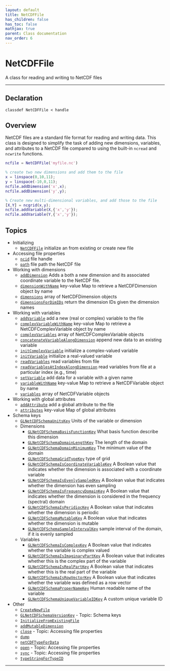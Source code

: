 ```yaml
---
layout: default
title: NetCDFFile
has_children: false
has_toc: false
mathjax: true
parent: Class documentation
nav_order: 6
---
```


#  NetCDFFile

A class for reading and writing to NetCDF files


---

## Declaration

<div class="language-matlab highlighter-rouge"><div class="highlight"><pre class="highlight"><code>classdef NetCDFFile < handle</code></pre></div></div>

## Overview
 
  NetCDF files are a standard file format for reading and writing data.
  This class is designed to simplify the task of adding new dimensions,
  variables, and attributes to a NetCDF file compared to using the
  built-in `ncread` and `ncwrite` functions.
 
  ```matlab
  ncfile = NetCDFFile('myfile.nc')
 
  % create two new dimensions and add them to the file
  x = linspace(0,10,11);
  y = linspace(-10,0,11);
  ncfile.addDimension('x',x);
  ncfile.addDimension('y',y);
 
  % Create new multi-dimensional variables, and add those to the file
  [X,Y] = ncgrid(x,y);
  ncfile.addVariable(X,{'x','y'});
  ncfile.addVariable(Y,{'x','y'});
  ```
 
                 
  


## Topics
+ Initializing
  + [`NetCDFFile`](/classes/netcdffile/netcdffile.html) initialize an from existing or create new file
+ Accessing file properties
  + [`ncid`](/classes/netcdffile/ncid.html) file handle
  + [`path`](/classes/netcdffile/path.html) file path the NetCDF file
+ Working with dimensions
  + [`addDimension`](/classes/netcdffile/adddimension.html) Adds a both a new dimension and its associated coordinate variable to the NetCDF file.
  + [`dimensionWithName`](/classes/netcdffile/dimensionwithname.html) key-value Map to retrieve a NetCDFDimension object by name
  + [`dimensions`](/classes/netcdffile/dimensions.html) array of NetCDFDimension objects
  + [`dimensionsForDimIDs`](/classes/netcdffile/dimensionsfordimids.html) return the dimension IDs given the dimension names
+ Working with variables
  + [`addVariable`](/classes/netcdffile/addvariable.html) add a new (real or complex) variable to the file
  + [`complexVariableWithName`](/classes/netcdffile/complexvariablewithname.html) key-value Map to retrieve a NetCDFComplexVariable object by name
  + [`complexVariables`](/classes/netcdffile/complexvariables.html) array of NetCDFComplexVariable objects
  + [`concatenateVariableAlongDimension`](/classes/netcdffile/concatenatevariablealongdimension.html) append new data to an existing variable
  + [`initComplexVariable`](/classes/netcdffile/initcomplexvariable.html) initialize a complex-valued variable
  + [`initVariable`](/classes/netcdffile/initvariable.html) initialize a real-valued variable
  + [`readVariables`](/classes/netcdffile/readvariables.html) read variables from file
  + [`readVariablesAtIndexAlongDimension`](/classes/netcdffile/readvariablesatindexalongdimension.html) read variables from file at a particular index (e.g., time)
  + [`setVariable`](/classes/netcdffile/setvariable.html) add data for a variable with a given name
  + [`variableWithName`](/classes/netcdffile/variablewithname.html) key-value Map to retrieve a NetCDFVariable object by name
  + [`variables`](/classes/netcdffile/variables.html) array of NetCDFVariable objects
+ Working with global attributes
  + [`addAttribute`](/classes/netcdffile/addattribute.html) add a global attribute to the file
  + [`attributes`](/classes/netcdffile/attributes.html) key-value Map of global attributes
+ Schema keys
  + [`GLNetCDFSchemaUnitsKey`](/classes/netcdffile/glnetcdfschemaunitskey.html) Units of the variable or dimension
  + Dimensions
    + [`GLNetCDFSchemaBasisFunctionKey`](/classes/netcdffile/glnetcdfschemabasisfunctionkey.html) What basis function describe this dimension
    + [`GLNetCDFSchemaDomainLengthKey`](/classes/netcdffile/glnetcdfschemadomainlengthkey.html) The length of the domain
    + [`GLNetCDFSchemaDomainMinimumKey`](/classes/netcdffile/glnetcdfschemadomainminimumkey.html) The minimum value of the domain
    + [`GLNetCDFSchemaGridTypeKey`](/classes/netcdffile/glnetcdfschemagridtypekey.html) type of grid
    + [`GLNetCDFSchemaIsCoordinateVariableKey`](/classes/netcdffile/glnetcdfschemaiscoordinatevariablekey.html) A Boolean value that indicates whether the dimension is associated with a coordinate variable
    + [`GLNetCDFSchemaIsEvenlySampledKey`](/classes/netcdffile/glnetcdfschemaisevenlysampledkey.html) A Boolean value that indicates whether the dimension has even sampling
    + [`GLNetCDFSchemaIsFrequencyDomainKey`](/classes/netcdffile/glnetcdfschemaisfrequencydomainkey.html) A Boolean value that indicates whether the dimension is considered in the frequency (spectral) domain
    + [`GLNetCDFSchemaIsPeridiocKey`](/classes/netcdffile/glnetcdfschemaisperidiockey.html) A Boolean value that indicates whether the dimension is periodic
    + [`GLNetCDFSchemaMutableKey`](/classes/netcdffile/glnetcdfschemamutablekey.html) A Boolean value that indicates whether the dimension is mutable
    + [`GLNetCDFSchemaSampleIntervalKey`](/classes/netcdffile/glnetcdfschemasampleintervalkey.html) sample interval of the domain, if it is evenly sampled
  + Variables
    + [`GLNetCDFSchemaIsComplexKey`](/classes/netcdffile/glnetcdfschemaiscomplexkey.html) A Boolean value that indicates whether the variable is complex valued
    + [`GLNetCDFSchemaIsImaginaryPartKey`](/classes/netcdffile/glnetcdfschemaisimaginarypartkey.html) A Boolean value that indicates whether this is the complex part of the variable
    + [`GLNetCDFSchemaIsRealPartKey`](/classes/netcdffile/glnetcdfschemaisrealpartkey.html) A Boolean value that indicates whether this is the real part of the variable
    + [`GLNetCDFSchemaIsRowVectorKey`](/classes/netcdffile/glnetcdfschemaisrowvectorkey.html) A Boolean value that indicates whether the variable was defined as a row vector
    + [`GLNetCDFSchemaProperNameKey`](/classes/netcdffile/glnetcdfschemapropernamekey.html) Human readable name of the variable
    + [`GLNetCDFSchemaUniqueVariableIDKey`](/classes/netcdffile/glnetcdfschemauniquevariableidkey.html) A custom unique variable ID
+ Other
  + [`CreateNewFile`](/classes/netcdffile/createnewfile.html) 
  + [`GLNetCDFSchemaVersionKey`](/classes/netcdffile/glnetcdfschemaversionkey.html) - Topic: Schema keys
  + [`InitializeFromExistingFile`](/classes/netcdffile/initializefromexistingfile.html) 
  + [`addMutableDimension`](/classes/netcdffile/addmutabledimension.html) 
  + [`close`](/classes/netcdffile/close.html) - Topic: Accessing file properties
  + [`dump`](/classes/netcdffile/dump.html) 
  + [`netCDFTypeForData`](/classes/netcdffile/netcdftypefordata.html) 
  + [`open`](/classes/netcdffile/open.html) - Topic: Accessing file properties
  + [`sync`](/classes/netcdffile/sync.html) - Topic: Accessing file properties
  + [`typeStringForTypeID`](/classes/netcdffile/typestringfortypeid.html) 


---